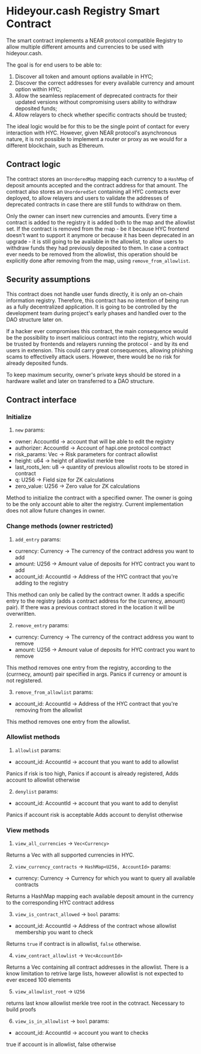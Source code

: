 # Hideyour.cash Registry Smart Contract

The smart contract implements a NEAR protocol compatible Registry to allow multiple different amounts and currencies to be used with hideyour.cash.

The goal is for end users to be able to:
1. Discover all token and amount options available in HYC;
2. Discover the correct addresses for every available currency and amount option within HYC;
3. Allow the seamless replacement of deprecated contracts for their updated versions without compromising users ability to withdraw deposited funds;
4. Allow relayers to check whether specific contracts should be trusted;

The ideal logic would be for this to be the single point of contact for every interaction with HYC. However, given NEAR protocol's asynchronous nature, it is not possible to implement a router or proxy as we would for a different blockchain, such as Ethereum.

## Contract logic
The contract stores an `UnorderedMap` mapping each currency to a `HashMap` of deposit amounts accepted and the contract address for that amount.
The contract also stores an `UnorderedSet` containing all HYC contracts ever deployed, to allow relayers and users to validate the addresses of deprecated contracts in case there are still funds to withdraw on them.

Only the owner can insert new currencies and amounts.
Every time a contract is added to the registry it is added both to the map and the allowlist set. If the contract is removed from the map - be it because HYC frontend doesn't want to support it anymore or because it has been deprecated in an upgrade - it is still going to be available in the allowlist, to allow users to withdraw funds they had previously deposited to them.
In case a contract ever needs to be removed from the allowlist, this operation should be explicitly done after removing from the map, using `remove_from_allowlist`.

## Security assumptions
This contract does not handle user funds directly, it is only an on-chain information registry. Therefore, this contract has no intention of being run as a fully decentralized application. It is going to be controlled by the development team during project's early phases and handled over to the DAO structure later on.

If a hacker ever compromises this contract, the main consequence would be the possibility to insert malicious contract into the registry, which would be trusted by frontends and relayers running the protocol - and by its end users in extension. This could carry great consequences, allowing phishing scams to effectivelly attack users. However, there would be no risk for already deposited funds.

To keep maximum security, owner's private keys should be stored in a hardware wallet and later on transferred to a DAO structure.

## Contract interface

### Initialize
1. `new`
params:
  - owner: AccountId -> account that will be able to edit the registry
  - authorizer: AccountId -> Account of hapi.one protocol contract
  - risk_params: Vec<CategoryRisk> -> Risk parameters for contract allowlist
  - height: u64 -> height of allowlist merkle tree
  - last_roots_len: u8 -> quantity of previous allowlist roots to be stored in contract
  - q: U256 -> Field size for ZK calculations
  - zero_value: U256 -> Zero value for ZK calculations

Method to initialize the contract with a specified owner. The owner is going to be the only account able to alter the registry. Current implementation does not allow future changes in owner.

### Change methods (owner restricted)
1. `add_entry`
params:
  - currency: Currency -> The currency of the contract address you want to add
  - amount: U256 -> Amount value of deposits for HYC contract you want to add
  - account_id: AccountId -> Address of the HYC contract that you're adding to the registry

This method can only be called by the contract owner.
It adds a specific entry to the registry (adds a contract address for the (currency, amount) pair).
If there was a previous contract stored in the location it will be overwritten.

2. `remove_entry`
params:
  - currency: Currency -> The currency of the contract address you want to remove
  - amount: U256 -> Amount value of deposits for HYC contract you want to remove

This method removes one entry from the registry, according to the (currnecy, amount) pair specified in args.
Panics if currency or amount is not registered.

3. `remove_from_allowlist`
params:
  - account_id: AccountId -> Address of the HYC contract that you're removing from the allowlist

This method removes one entry from the allowlist.

### Allowlist methods

1. `allowlist`
params:
  - account_id: AccountId -> account that you want to add to allowlist

Panics if risk is too high,
Panics if account is already registered,
Adds account to allowlist otherwise

2. `denylist`
params:
  - account_id: AccountId -> account that you want to add to denylist

Panics if account risk is acceptable
Adds account to denylist otherwise

### View methods
1. `view_all_currencies` -> `Vec<Currency>`

Returns a Vec with all supported currencies in HYC.

2. `view_currency_contracts` -> `HashMap<U256, AccountId>`
params:
  - currency: Currency -> Currency for which you want to query all available contracts

Returns a HashMap mapping each available deposit amount in the currency to the corresponding HYC contract address

3. `view_is_contract_allowed` -> `bool`
params:
  - account_id: AccountId -> Address of the contract whose allowlist membership you want to check

Returns `true` if contract is in allowlist, `false` otherwise.

4. `view_contract_allowlist` -> `Vec<AccountId>`

Returns a Vec containing all contract addresses in the allowlist.
There is a know limitation to retrive large lists, however allowlist is not expected to ever exceed 100 elements

5. `view_allowlist_root` -> `U256`

returns last know allowlist merkle tree root in the cotnract. Necessary to build proofs

6. `view_is_in_allowlist` -> `bool`
params:
  - account_id: AccountId -> account you want to checks

true if account is in allowlist, false otherwise
